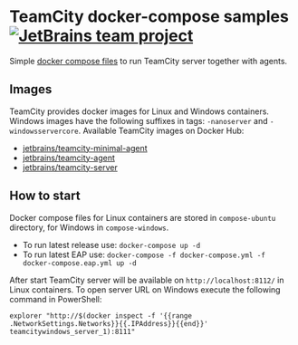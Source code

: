 # TeamCity docker-compose samples [![JetBrains team project](http://jb.gg/badges/team.svg)](https://confluence.jetbrains.com/display/ALL/JetBrains+on+GitHub)

Simple [docker compose files](https://docs.docker.com/compose/compose-file/) to run TeamCity server together with agents.

## Images

TeamCity provides docker images for Linux and Windows containers. Windows images have the following suffixes in tags: `-nanoserver` and `-windowsservercore`. Available TeamCity images on Docker Hub:

* [jetbrains/teamcity-minimal-agent](https://hub.docker.com/r/jetbrains/teamcity-minimal-agent)
* [jetbrains/teamcity-agent](https://hub.docker.com/r/jetbrains/teamcity-agent)
* [jetbrains/teamcity-server](https://hub.docker.com/r/jetbrains/teamcity-server)

## How to start

Docker compose files for Linux containers are stored in `compose-ubuntu` directory, for Windows in `compose-windows`.

* To run latest release use: `docker-compose up -d`
* To run latest EAP use: `docker-compose -f docker-compose.yml -f docker-compose.eap.yml up -d`

After start TeamCity server will be available on `http://localhost:8112/` in Linux containers. To open server URL on Windows execute the following command in PowerShell:

```
explorer "http://$(docker inspect -f '{{range .NetworkSettings.Networks}}{{.IPAddress}}{{end}}' teamcitywindows_server_1):8111"
```